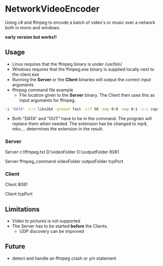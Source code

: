 # NetworkVideoEncoder
Using c# and ffmpeg to encode a batch of video's or music over a network both in mono and windows.

**early version but works!!**

## Usage

* Linux requires that the ffmpeg binary is under /usr/bin/
* Windows requires that the ffmpeg.exe binary is supplied locally next to the client.exe
* Running the **Server** or the **Client** binaries will output the correct input arguments
* ffmpeg command file example
    * File location given to the **Server** binary. The Client then uses this as input arguments for ffmpeg.
```bash
-i "DATA" -c:v libx264 -preset fast -crf 50 -map 0:0 -map 0:1 -c:s copy -c:a copy "OUT.extension"
```
  * Both "DATA" and "OUT" have to be in the command. The program will replace them when needed. The extension has be changed to mp4, mkv,... determines the extension in the result.

### Server

Server c:\ffmpeg.txt D:\videoFolder D:\outputFolder 8081

Server ffmpeg_command videoFolder outputFolder tcpPort


### Client

Client 8081

Client tcpPort

## Limitations

* Video to pictures is not supported
* The Server has to be started **before** the Clients.
  * UDP discovery can be improved

## Future

* detect and handle an ffmpeg crash or y/n statement
